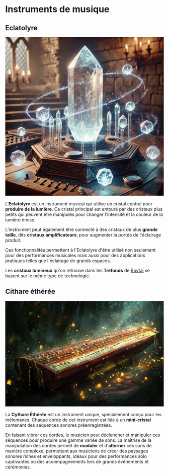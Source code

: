 # Instruments de musique

## Eclatolyre
![Instrument](../../_images/cristal_instrument.webp)

L'**Eclatolyre** est un instrument musical qui utilise un cristal central pour **produire de la lumière**. Ce cristal principal est entouré par des cristaux plus petits qui peuvent être manipulés pour changer l'intensité et la couleur de la lumière émise. 

L'instrument peut également être connecté à des cristaux de plus **grande taille**, dits **cristaux amplificateurs**, pour augmenter la portée de l'éclairage produit. 

Ces fonctionnalités permettent à l'Eclatolyre d'être utilisé non seulement pour des performances musicales mais aussi pour des applications pratiques telles que l'éclairage de grands espaces.

Les **cristaux lumineux** qu'on retrouve dans les **Tréfonds** de [Rovtal](../VILLES/Rovtal.md) se basent sur le même type de technologie.

## Cithare éthérée
![Instrument](../../_images/cristalinstrument.png)

La **Cythare Éthérée** est un instrument unique, spécialement conçu pour les mélomanes. Chaque corde de cet instrument est liée à un **mini-cristal** contenant des séquences sonores préenregistrées. 

En faisant vibrer ces cordes, le musicien peut déclencher et manipuler ces séquences pour produire une gamme variée de sons. La maîtrise de la manipulation des cordes permet de **moduler** et d'**alterner** ces sons de manière complexe, permettant aux musiciens de créer des paysages sonores riches et enveloppants, idéaux pour des performances solo captivantes ou des accompagnements lors de grands événements et cérémonies.